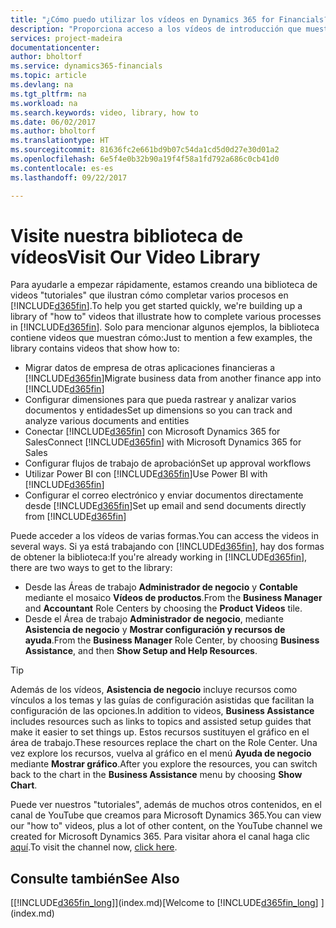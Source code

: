```yaml
---
title: "¿Cómo puedo utilizar los vídeos en Dynamics 365 for Financials? | Documentos de Microsoft"
description: "Proporciona acceso a los vídeos de introducción que muestran como realizar tareas comunes."
services: project-madeira
documentationcenter: 
author: bholtorf
ms.service: dynamics365-financials
ms.topic: article
ms.devlang: na
ms.tgt_pltfrm: na
ms.workload: na
ms.search.keywords: video, library, how to
ms.date: 06/02/2017
ms.author: bholtorf
ms.translationtype: HT
ms.sourcegitcommit: 81636fc2e661bd9b07c54da1cd5d0d27e30d01a2
ms.openlocfilehash: 6e5f4e0b32b90a19f4f58a1fd792a686c0cb41d0
ms.contentlocale: es-es
ms.lasthandoff: 09/22/2017

---
```

# <a name="visit-our-video-library"></a><span data-ttu-id="1f9d5-103">Visite nuestra biblioteca de vídeos</span><span class="sxs-lookup"><span data-stu-id="1f9d5-103">Visit Our Video Library</span></span>
<span data-ttu-id="1f9d5-104">Para ayudarle a empezar rápidamente, estamos creando una biblioteca de videos "tutoriales" que ilustran cómo completar varios procesos en [!INCLUDE[d365fin](includes/d365fin_md.md)].</span><span class="sxs-lookup"><span data-stu-id="1f9d5-104">To help you get started quickly, we're building up a library of "how to" videos that illustrate how to complete various processes in [!INCLUDE[d365fin](includes/d365fin_md.md)].</span></span> <span data-ttu-id="1f9d5-105">Solo para mencionar algunos ejemplos, la biblioteca contiene videos que muestran cómo:</span><span class="sxs-lookup"><span data-stu-id="1f9d5-105">Just to mention a few examples, the library contains videos that show how to:</span></span>  

* <span data-ttu-id="1f9d5-106">Migrar datos de empresa de otras aplicaciones financieras a [!INCLUDE[d365fin](includes/d365fin_md.md)]</span><span class="sxs-lookup"><span data-stu-id="1f9d5-106">Migrate business data from another finance app into [!INCLUDE[d365fin](includes/d365fin_md.md)]</span></span>  
* <span data-ttu-id="1f9d5-107">Configurar dimensiones para que pueda rastrear y analizar varios documentos y entidades</span><span class="sxs-lookup"><span data-stu-id="1f9d5-107">Set up dimensions so you can track and analyze various documents and entities</span></span>
* <span data-ttu-id="1f9d5-108">Conectar [!INCLUDE[d365fin](includes/d365fin_md.md)] con Microsoft Dynamics 365 for Sales</span><span class="sxs-lookup"><span data-stu-id="1f9d5-108">Connect [!INCLUDE[d365fin](includes/d365fin_md.md)] with Microsoft Dynamics 365 for Sales</span></span>
* <span data-ttu-id="1f9d5-109">Configurar flujos de trabajo de aprobación</span><span class="sxs-lookup"><span data-stu-id="1f9d5-109">Set up approval workflows</span></span>  
* <span data-ttu-id="1f9d5-110">Utilizar Power BI con [!INCLUDE[d365fin](includes/d365fin_md.md)]</span><span class="sxs-lookup"><span data-stu-id="1f9d5-110">Use Power BI with [!INCLUDE[d365fin](includes/d365fin_md.md)]</span></span>  
* <span data-ttu-id="1f9d5-111">Configurar el correo electrónico y enviar documentos directamente desde [!INCLUDE[d365fin](includes/d365fin_md.md)]</span><span class="sxs-lookup"><span data-stu-id="1f9d5-111">Set up email and send documents directly from [!INCLUDE[d365fin](includes/d365fin_md.md)]</span></span>  

<span data-ttu-id="1f9d5-112">Puede acceder a los vídeos de varias formas.</span><span class="sxs-lookup"><span data-stu-id="1f9d5-112">You can access the videos in several ways.</span></span> <span data-ttu-id="1f9d5-113">Si ya está trabajando con [!INCLUDE[d365fin](includes/d365fin_md.md)], hay dos formas de obtener la biblioteca:</span><span class="sxs-lookup"><span data-stu-id="1f9d5-113">If you're already working in [!INCLUDE[d365fin](includes/d365fin_md.md)], there are two ways to get to the library:</span></span>

* <span data-ttu-id="1f9d5-114">Desde las Áreas de trabajo **Administrador de negocio** y **Contable** mediante el mosaico **Vídeos de productos**.</span><span class="sxs-lookup"><span data-stu-id="1f9d5-114">From the **Business Manager** and **Accountant** Role Centers by choosing the **Product Videos** tile.</span></span>  
* <span data-ttu-id="1f9d5-115">Desde el Área de trabajo **Administrador de negocio**, mediante **Asistencia de negocio** y **Mostrar configuración y recursos de ayuda**.</span><span class="sxs-lookup"><span data-stu-id="1f9d5-115">From the **Business Manager** Role Center, by choosing **Business Assistance**, and then **Show Setup and Help Resources**.</span></span>  

> [!Tip]  
> <span data-ttu-id="1f9d5-116">Además de los vídeos, **Asistencia de negocio** incluye recursos como vínculos a los temas y las guías de configuración asistidas que facilitan la configuración de las opciones.</span><span class="sxs-lookup"><span data-stu-id="1f9d5-116">In addition to videos, **Business Assistance** includes resources such as links to topics and assisted setup guides that make it easier to set things up.</span></span> <span data-ttu-id="1f9d5-117">Estos recursos sustituyen el gráfico en el área de trabajo.</span><span class="sxs-lookup"><span data-stu-id="1f9d5-117">These resources replace the chart on the Role Center.</span></span> <span data-ttu-id="1f9d5-118">Una vez explore los recursos, vuelva al gráfico en el menú **Ayuda de negocio** mediante **Mostrar gráfico**.</span><span class="sxs-lookup"><span data-stu-id="1f9d5-118">After you explore the resources, you can switch back to the chart in the **Business Assistance** menu by choosing **Show Chart**.</span></span>  
  
<span data-ttu-id="1f9d5-119">Puede ver nuestros "tutoriales", además de muchos otros contenidos, en el canal de YouTube que creamos para Microsoft Dynamics 365.</span><span class="sxs-lookup"><span data-stu-id="1f9d5-119">You can view our "how to" videos, plus a lot of other content, on the YouTube channel we created for Microsoft Dynamics 365.</span></span> <span data-ttu-id="1f9d5-120">Para visitar ahora el canal haga clic [aquí](https://go.microsoft.com/fwlink/?linkid=851533).</span><span class="sxs-lookup"><span data-stu-id="1f9d5-120">To visit the channel now, [click here](https://go.microsoft.com/fwlink/?linkid=851533).</span></span>

## <a name="see-also"></a><span data-ttu-id="1f9d5-121">Consulte también</span><span class="sxs-lookup"><span data-stu-id="1f9d5-121">See Also</span></span>
<span data-ttu-id="1f9d5-122">[[!INCLUDE[d365fin_long](includes/d365fin_long_md.md)]](index.md)</span><span class="sxs-lookup"><span data-stu-id="1f9d5-122">[Welcome to [!INCLUDE[d365fin_long](includes/d365fin_long_md.md)] ](index.md)</span></span>

